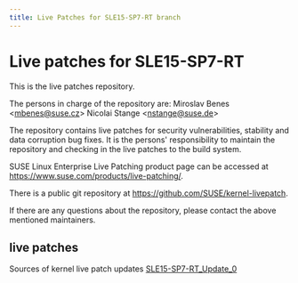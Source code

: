 ```yaml
---
title: Live Patches for SLE15-SP7-RT branch
---
```

# Live patches for SLE15-SP7-RT
This is the live patches repository.

The persons in charge of the repository are:
Miroslav Benes <[mbenes@suse.cz](mailto:mbenes@suse.cz?subject=SLE15-SP7-RT_Update_0%20branch)>
Nicolai Stange <[nstange@suse.de](mailto:nstange@suse.de?subject=SLE15-SP7-RT_Update_0%20branch)>

The repository contains live patches for security vulnerabilities,
stability and data corruption bug fixes. It is the persons'
responsibility to maintain the repository and checking in the live
patches to the build system.

SUSE Linux Enterprise Live Patching product page can be accessed at
https://www.suse.com/products/live-patching/.

There is a public git repository at
https://github.com/SUSE/kernel-livepatch.

If there are any questions about the repository, please contact the
above mentioned maintainers.


## live patches
Sources of kernel live patch updates [SLE15-SP7-RT_Update_0](https://github.com/SUSE/kernel-livepatch/tree/SLE15-SP7-RT_Update_0)
